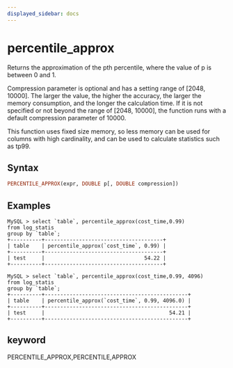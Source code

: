 ```yaml
---
displayed_sidebar: docs
---
```


# percentile_approx

Returns the approximation of the pth percentile, where the value of p is between 0 and 1.

Compression parameter is optional and has a setting range of [2048, 10000]. The larger the value, the higher the accuracy, the larger the memory consumption, and the longer the calculation time. If it is not specified or not beyond the range of [2048, 10000], the function runs with a default compression parameter of 10000.

This function uses fixed size memory, so less memory can be used for columns with high cardinality, and can be used to calculate statistics such as tp99.

## Syntax

```Haskell
PERCENTILE_APPROX(expr, DOUBLE p[, DOUBLE compression])
```

## Examples

```plain text
MySQL > select `table`, percentile_approx(cost_time,0.99)
from log_statis
group by `table`;
+----------+--------------------------------------+
| table    | percentile_approx(`cost_time`, 0.99) |
+----------+--------------------------------------+
| test     |                                54.22 |
+----------+--------------------------------------+

MySQL > select `table`, percentile_approx(cost_time,0.99, 4096)
from log_statis
group by `table`;
+----------+----------------------------------------------+
| table    | percentile_approx(`cost_time`, 0.99, 4096.0) |
+----------+----------------------------------------------+
| test     |                                        54.21 |
+----------+----------------------------------------------+
```

## keyword

PERCENTILE_APPROX,PERCENTILE,APPROX

